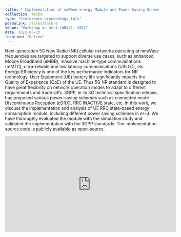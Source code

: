 ```yaml
---
title: " Implementation of mmWave-energy Module and Power Saving Schemes in ns-3"
collection: talks
type: "Conference proceedings talk"
permalink: /talks/talk-8
venue: "Workshop on ns-3 (WNS3), 2022"
date: 2022-06-23
location: "Online"
---
```


Next-generation 5G New Radio (NR) cellular networks operating at mmWave frequencies are targeted to support diverse use cases, such as enhanced Mobile Broadband (eMBB), massive machine-type communications (mMTC), ultra-reliable and low latency communications (URLLC), etc. Energy-Efficiency is one of the key performance indicators for NR technology. User Equipment (UE) battery life significantly impacts the Quality of Experience (QoE) of the UE. Thus 5G NR standard is designed to have great flexibility on network operation modes to adapt to different requirements and trade-offs. 3GPP, in its 5G technical specification release, has proposed various power-saving schemes such as connected mode Discontinuous Reception (cDRX), RRC INACTIVE state, etc. In this work, we discuss the implementation and analysis of UE RRC state-based energy consumption module, including different power saving schemes in ns-3. We have thoroughly evaluated the module with the simulation study and validated the implementation with the 3GPP standards. The implementation source code is publicly available as open-source.
<iframe width="560" height="315" src="https://www.youtube.com/embed/U0C_mXrLexs" title="YouTube video player" frameborder="0" allow="accelerometer; autoplay; clipboard-write; encrypted-media; gyroscope; picture-in-picture" allowfullscreen></iframe>
